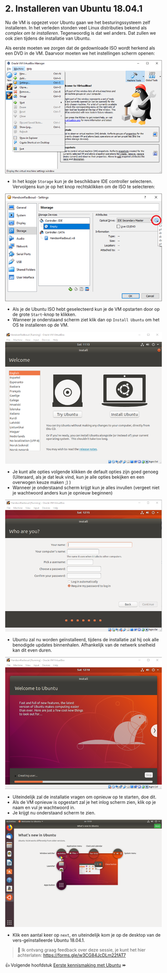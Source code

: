 # 2. Installeren van Ubuntu 18.04.1

Nu de VM is opgezet voor Ubuntu gaan we het besturingssysteem zelf installeren. In het verleden stonden veel Linux distributies bekend als *complex om te installeren*. Tegenwoordig is dat wel anders. Dat zullen we ook zien tijdens de installatie van Ubuntu.

Als eerste moeten we zorgen dat de gedownloade ISO wordt herkend als een DVD in de VM. Daarvoor moeten we het instellingen scherm openen:

![](../img/5.png) 

- In het kopje `Storage` kun je de beschikbare IDE controller selecteren. Vervolgens kun je op het knop rechtsklikken om de ISO te selecteren:

![](../img/6.png) 

- Als je de Ubuntu ISO hebt geselecteerd kun je de VM opstarten door op de grote `Start`-knop te klikken.
- Wanneer je onderstaand scherm ziet klik dan op `Install Ubuntu` om het OS te installeren op de VM.

![](../img/7.png) 

- Je kunt alle opties volgende klikken de default opties zijn goed genoeg (Uiteraard, als je dat leuk vind, kun je alle opties bekijken en een overwogen keuze maken ;) )
- Wanneer je onderstaand scherm krijgt kun je alles invullen (vergeet niet je wachtwoord anders kun je opnieuw beginnen)

![](../img/8.png) 

- Ubuntu zal nu worden geïnstalleerd, tijdens de installatie zal hij ook alle benodigde updates binnenhalen. Afhankelijk van de netwerk snelheid kan dit even duren.

![](../img/9.png) 

- Uiteindelijk zal de installatie vragen om opnieuw op te starten, doe dit.
- Als de VM opnieuw is opgestart zal je het inlog scherm zien, klik op je naam en vul je wachtwoord in.
- Je krijgt nu onderstaand scherm te zien.

![](../img/10.png) 

- Klik een aantal keer op `next`, en uiteindelijk kom je op de desktop van de vers-geïnstalleerde Ubuntu 18.04.1.

>  :tomato: Ik ontvang graag feedback over deze sessie, je kunt het hier achterlaten: https://forms.gle/w3CG84JcDLm22fAT7

:thumbsup: Volgende hoofdstuk [Eerste kennismaking met Ubuntu](../kennismaking/) :fast_forward: